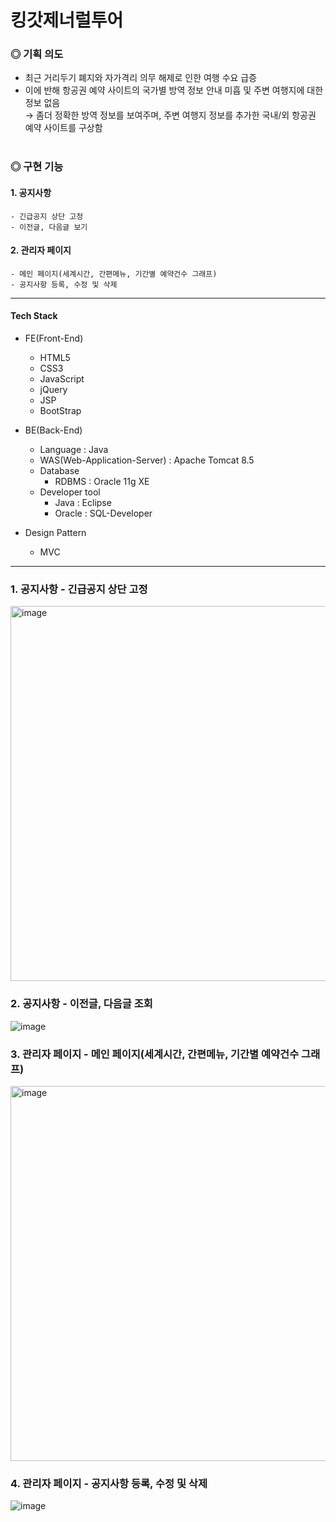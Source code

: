 # 킹갓제너럴투어

### ◎ 기획 의도
  - 최근 거리두기 폐지와 자가격리 의무 해제로 인한 여행 수요 급증
  - 이에 반해 항공권 예약 사이트의 국가별 방역 정보 안내 미흡 및 주변 여행지에 대한 정보 없음<br>
→ 좀더 정확한 방역 정보를 보여주며, 주변 여행지 정보를 추가한 국내/외 항공권 예약 사이트를 구상함
<br/><br/>

### ◎ 구현 기능
  #### 1. 공지사항 <br>
    - 긴급공지 상단 고정
    - 이전글, 다음글 보기
    
  #### 2. 관리자 페이지<br>
    - 메인 페이지(세계시간, 간편메뉴, 기간별 예약건수 그래프)
    - 공지사항 등록, 수정 및 삭제
-----------

#### Tech Stack

+ FE(Front-End)
  - HTML5
  - CSS3
  - JavaScript
  - jQuery
  - JSP
  - BootStrap

+ BE(Back-End)
  - Language : Java
  - WAS(Web-Application-Server) : Apache Tomcat 8.5
  - Database
     * RDBMS : Oracle 11g XE
  - Developer tool
     * Java : Eclipse
     * Oracle : SQL-Developer
     
+ Design Pattern
  - MVC

-----------

### 1. 공지사항 - 긴급공지 상단 고정

<img width="600" alt="image" src="https://user-images.githubusercontent.com/97891349/184545997-09f84a62-ff43-41e7-b6a9-93f69ebd910e.png">
<br/>

### 2. 공지사항 - 이전글, 다음글 조회

![image](https://user-images.githubusercontent.com/97891349/184546159-d1d6cd58-4989-4e42-ae23-86f23d2b0d0d.png)
<br/>

### 3. 관리자 페이지 - 메인 페이지(세계시간, 간편메뉴, 기간별 예약건수 그래프)

<img width="600" alt="image" src="https://user-images.githubusercontent.com/97891349/184546227-65001e6a-af2a-4f74-a13d-211a30737094.png">
<br/>

### 4. 관리자 페이지 - 공지사항 등록, 수정 및 삭제

![image](https://user-images.githubusercontent.com/97891349/184546271-7b34e4af-566e-4d01-b0b9-d3d195ca16f1.png)
<br/>
